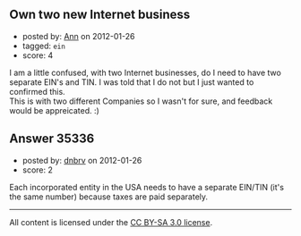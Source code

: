 ## Own two new Internet business

- posted by: [Ann](https://stackexchange.com/users/-1/16000-ann) on 2012-01-26
- tagged: `ein`
- score: 4

I am a little confused, with two Internet businesses, do I need to have two separate EIN's and TIN.  I was told that I do not but I just wanted to confirmed this.  
This is with two different Companies so I wasn't for sure, and feedback would be appreicated. :)


## Answer 35336

- posted by: [dnbrv](https://stackexchange.com/users/-1/15284-dnbrv) on 2012-01-26
- score: 2

Each incorporated entity in the USA needs to have a separate EIN/TIN (it's the same number) because taxes are paid separately.



---

All content is licensed under the [CC BY-SA 3.0 license](https://creativecommons.org/licenses/by-sa/3.0/).
